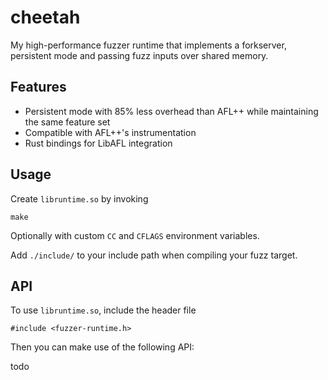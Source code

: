 # cheetah

My high-performance fuzzer runtime that implements a forkserver, persistent mode and passing fuzz inputs
over shared memory.

## Features
- Persistent mode with 85% less overhead than AFL++ while maintaining the same feature set
- Compatible with AFL++'s instrumentation
- Rust bindings for LibAFL integration

## Usage
Create `libruntime.so` by invoking
```
make
```
Optionally with custom `CC` and `CFLAGS` environment variables.

Add `./include/` to your include path when compiling your fuzz target.

## API
To use `libruntime.so`, include the header file
```
#include <fuzzer-runtime.h>
```

Then you can make use of the following API:

todo
